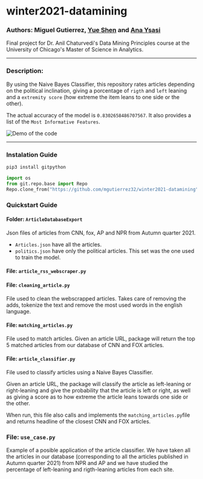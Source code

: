 # winter2021-datamining 

### Authors: Miguel Gutierrez, [Yue Shen](https://github.com/yzsshen) and [Ana Ysasi](https://github.com/anapysasi)

Final project for Dr. Anil Chaturvedi's Data Mining Principles course at the University of Chicago's Master of Science in Analytics.

---

### Description:

By using the Naive Bayes Classifier, this repository rates articles depending on the political inclination, giving a porcentage of `rigth` and `left` leaning and a `extremity score` (how extreme the item leans to one side or the other).

The actual accuracy of the model is `0.8302658486707567`. It also provides a list of the `Most Informative Features`.

![Demo of the code](https://github.com/mgutierrez32/winter2021-datamining/blob/main/Demo.gif)

---

### Instalation Guide

```python
pip3 install gitpython

import os
from git.repo.base import Repo
Repo.clone_from("https://github.com/mgutierrez32/winter2021-datamining", "folderToSave")
```

### Quickstart Guide

#### Folder: `ArticleDatabaseExport`

Json files of articles from CNN, fox, AP and NPR from Autumn quarter 2021. 

* `Articles.json` have all the articles.
* `politics.json` have only the political articles. This set was the one used to train the model.

#### File: `article_rss_webscraper.py`

#### File: `cleaning_article.py`

File used to clean the webscrapped articles. Takes care of removing the adds, tokenize the text and remove the most used words in the english language.

#### File: `matching_articles.py`

File used to match articles. Given an article URL, package will return the top 5 matched articles from our database of CNN and FOX articles.

#### File: `article_classifier.py`

File used to classify articles using a Naive Bayes Classifier.

Given an article URL, the package will classify the article as left-leaning or right-leaning and give the probability that the article is left or right, as well as giving a score as to how extreme the article leans towards one side or the other.

When run, this file also calls and implements the `matching_articles.py`file and returns headline of the closest CNN and FOX articles. 

### File: `use_case.py`

Example of a posible application of the article classifier. We have taken all the articles in our database (corresponding to all the articles published in Autumn quarter 2021) from NPR and AP and we have studied the percentage of left-leaning and rigth-leaning articles from each site.
